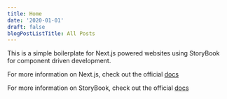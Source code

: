 ```yaml
---
title: Home
date: '2020-01-01'
draft: false
blogPostListTitle: All Posts
---
```

This is a simple boilerplate for Next.js powered websites using StoryBook for component driven development.

For more information on Next.js, check out the official [docs](https://nextjs.org/docs/getting-started)

For more information on StoryBook, check out the official [docs](https://storybook.js.org/docs/react/get-started/introduction)